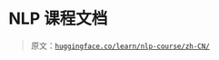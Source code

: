 # NLP 课程文档

> 原文：[`huggingface.co/learn/nlp-course/zh-CN/`](https://huggingface.co/learn/nlp-course/zh-CN/)
